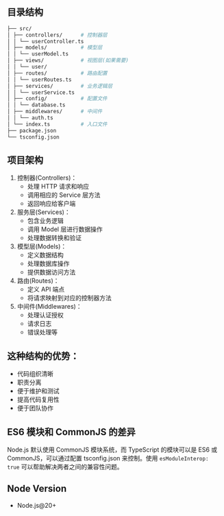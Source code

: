 ## 目录结构

```bash
├── src/
│ ├── controllers/      # 控制器层
│ │ └── userController.ts
│ ├── models/           # 模型层
│ │ └── userModel.ts
│ ├── views/            # 视图层(如果需要)
│ │ └── user/
│ ├── routes/           # 路由配置
│ │ └── userRoutes.ts
│ ├── services/         # 业务逻辑层
│ │ └── userService.ts
│ ├── config/           # 配置文件
│ │ └── database.ts
│ ├── middlewares/      # 中间件
│ │ └── auth.ts
│ └── index.ts          # 入口文件
├── package.json
└── tsconfig.json
```

## 项目架构

1. 控制器(Controllers)：
   - 处理 HTTP 请求和响应
   - 调用相应的 Service 层方法
   - 返回响应给客户端
2. 服务层(Services)：
   - 包含业务逻辑
   - 调用 Model 层进行数据操作
   - 处理数据转换和验证
3. 模型层(Models)：
   - 定义数据结构
   - 处理数据库操作
   - 提供数据访问方法
4. 路由(Routes)：
   - 定义 API 端点
   - 将请求映射到对应的控制器方法
5. 中间件(Middlewares)：
   - 处理认证授权
   - 请求日志
   - 错误处理等

## 这种结构的优势：

- 代码组织清晰
- 职责分离
- 便于维护和测试
- 提高代码复用性
- 便于团队协作

## ES6 模块和 CommonJS 的差异

Node.js 默认使用 CommonJS 模块系统，而 TypeScript 的模块可以是 ES6 或 CommonJS，可以通过配置 tsconfig.json 来控制。使用 `esModuleInterop: true` 可以帮助解决两者之间的兼容性问题。

## Node Version

- Node.js@20+
